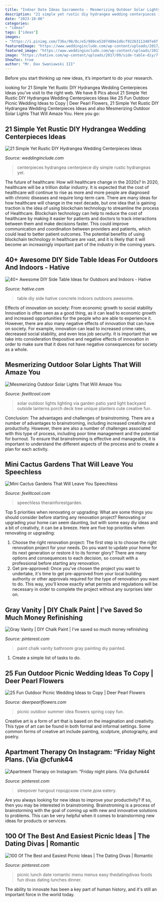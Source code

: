 ```yaml
---
title: "Indoor Date Ideas Sacramento - Mesmerizing Outdoor Solar Lights That Will Amaze You"
description: "21 simple yet rustic diy hydrangea wedding centerpieces ideas"
date: "2023-10-06"
categories:
- "ideas"
tags: ["ideas"]
images:
- "https://i.pinimg.com/736x/98/0c/e5/980ce5207489e1d6cf9226311348fe8f.jpg"
featuredImage: "https://www.weddinginclude.com/wp-content/uploads/2017/07/Brilliant-hydrangeas-Wedding-Centerpiece.jpg"
featured_image: "https://www.weddinginclude.com/wp-content/uploads/2017/07/Brilliant-hydrangeas-Wedding-Centerpiece.jpg"
image: "https://hative.com/wp-content/uploads/2017/09/side-table-diy/7-side-table-diy-ideas-tutorials.jpg"
ShowToc: true
author: "Mr. Dax Swaniawski III"
---
```



Before you start thinking up new ideas, it’s important to do your research.

	

		
looking for 21 Simple Yet Rustic DIY Hydrangea Wedding Centerpieces Ideas you've visit to the right web. We have 8 Pics about 21 Simple Yet Rustic DIY Hydrangea Wedding Centerpieces Ideas like 25 Fun Outdoor Picnic Wedding Ideas to Copy | Deer Pearl Flowers, 21 Simple Yet Rustic DIY Hydrangea Wedding Centerpieces Ideas and also Mesmerizing Outdoor Solar Lights That Will Amaze You. Here you go:
		
    
## 21 Simple Yet Rustic DIY Hydrangea Wedding Centerpieces Ideas

<img loading=lazy src="https://www.weddinginclude.com/wp-content/uploads/2017/07/Brilliant-hydrangeas-Wedding-Centerpiece.jpg" onerror="this.onerror=null;this.src='https://tse2.mm.bing.net/th?id=OIP.--BWV_GSjILZi-G0ACH_kgHaLF&amp;pid=15.1';" alt="21 Simple Yet Rustic DIY Hydrangea Wedding Centerpieces Ideas">

_Source: weddinginclude.com_

>centerpieces hydrangea centerpiece diy simple rustic hydrangeas yet. 

	

The future of healthcare: How will healthcare change in the 2020s?
In 2020, healthcare will be a trillion dollar industry. It is expected that the cost of healthcare will continue to rise as more and more people are diagnosed with chronic diseases and require long-term care. There are many ideas for how healthcare will change in the next decade, but one idea that is gaining traction is the idea of using blockchain technology to streamline the process of Healthcare. Blockchain technology can help to reduce the cost of healthcare by making it easier for patients and doctors to track interactions between them and make decisions faster. This could improve communication and coordination between providers and patients, which could lead to better patient outcomes. The potential benefits of using blockchain technology in healthcare are vast, and it is likely that it will become an increasingly important part of the industry in the coming years.

    
## 40+ Awesome DIY Side Table Ideas For Outdoors And Indoors - Hative

<img loading=lazy src="https://hative.com/wp-content/uploads/2017/09/side-table-diy/7-side-table-diy-ideas-tutorials.jpg" onerror="this.onerror=null;this.src='https://tse1.mm.bing.net/th?id=OIP._s0VMUbyZotN7eIN5GOdCAHaWZ&amp;pid=15.1';" alt="40+ Awesome DIY Side Table Ideas for Outdoors and Indoors - Hative">

_Source: hative.com_

>table diy side hative concrete indoors outdoors awesome. 

	

Effects of innovation on society: From economic growth to social stability
Innovation is often seen as a good thing, as it can lead to economic growth and increased opportunities for the people who are able to experience it. However, there are also many negative effects of innovation that can have on society. For example, innovation can lead to increased crime rates, decreased social stability, and even less job security. It is important that we take into consideration thepositive and negative effects of innovation in order to make sure that it does not have negative consequences for society as a whole.

    
## Mesmerizing Outdoor Solar Lights That Will Amaze You

<img loading=lazy src="http://feelitcool.com/wp-content/uploads/2016/11/solar-outdoor-lighting-ideas16.jpg" onerror="this.onerror=null;this.src='https://tse4.mm.bing.net/th?id=OIP.5C5wzR_Klkuhr-jLr_Ke6AHaLF&amp;pid=15.1';" alt="Mesmerizing Outdoor Solar Lights That Will Amaze You">

_Source: feelitcool.com_

>solar outdoor lights lighting via garden patio yard light backyard outside lanterns porch deck tree unique planters cute creative fun. 

	

Conclusion: The advantages and challenges of brainstroming.
There are a number of advantages to brainstroming, including increased creativity and productivity. However, there are also a number of challenges associated with this type of process, including poor time management and the potential for burnout. To ensure that brainstroming is effective and manageable, it is important to understand the different aspects of the process and to create a plan for each activity.

    
## Mini Cactus Gardens That Will Leave You Speechless

<img loading=lazy src="https://feelitcool.com/wp-content/uploads/2016/06/mini-cactus-garden16.jpg" onerror="this.onerror=null;this.src='https://tse3.mm.bing.net/th?id=OIP.AkYCc8NU9uP_dIV9Vr8hnwHaLG&amp;pid=15.1';" alt="Mini Cactus Gardens That Will Leave You Speechless">

_Source: feelitcool.com_

>speechless therainforestgarden. 

	

Top 5 priorities when renovating or upgrading: What are some things you should consider before starting any renovation project?
Renovating or upgrading your home can seem daunting, but with some easy diy ideas and a bit of creativity, it can be a breeze. Here are five top priorities when renovating or upgrading: 
1. Choose the right renovation project: The first step is to choose the right renovation project for your needs. Do you want to update your home for its next generation or restore it to its former glory? There are many options and consequences to each decision, so consult with a professional before starting any renovation. 
2. Get pre-approved: Once you've chosen the project you want to undertake, it's time to get pre-approved from your local building authority or other approvals required for the type of renovation you want to do. This way, you'll know exactly what permits and regulations will be necessary in order to complete the project without any surprises later on.

    
## Gray Vanity | DIY Chalk Paint | I’ve Saved So Much Money Refinishing

<img loading=lazy src="https://i.pinimg.com/originals/7d/6e/3e/7d6e3e8ebb0948a98613fb600f3522c5.jpg" onerror="this.onerror=null;this.src='https://tse1.mm.bing.net/th?id=OIP.2GFEMwNDmuw29XZvHyEIrgHaJ4&amp;pid=15.1';" alt="Gray Vanity | DIY Chalk Paint | I’ve saved so much money refinishing">

_Source: pinterest.com_

>paint chalk vanity bathroom gray painting diy painted. 

	

1. Create a simple list of tasks to do.

    
## 25 Fun Outdoor Picnic Wedding Ideas To Copy | Deer Pearl Flowers

<img loading=lazy src="https://www.deerpearlflowers.com/wp-content/uploads/2017/02/Summer-Outdoor-Picnic-Wedding-Ideas-8.jpg" onerror="this.onerror=null;this.src='https://tse2.mm.bing.net/th?id=OIP.tO_a-FDAGmmt5S_45aWA_wHaLH&amp;pid=15.1';" alt="25 Fun Outdoor Picnic Wedding Ideas to Copy | Deer Pearl Flowers">

_Source: deerpearlflowers.com_

>picnic outdoor summer idea flowers spring copy fun. 

	

Creative art is a form of art that is based on the imagination and creativity. This type of art can be found in both formal and informal settings. Some common forms of creative art include painting, sculpture, photography, and poetry.

    
## Apartment Therapy On Instagram: “Friday Night Plans. (Via @cfunk44

<img loading=lazy src="https://i.pinimg.com/736x/6e/da/19/6eda190915ba22802556e39a092c674e.jpg" onerror="this.onerror=null;this.src='https://tse3.mm.bing.net/th?id=OIP.tnDUMqgBB7tzcFaKqtVz_AHaJF&amp;pid=15.1';" alt="Apartment Therapy on Instagram: “Friday night plans. (Via @cfunk44">

_Source: pinterest.com_

>sleepover hangout городском стиле дом eatery. 

	

Are you always looking for new ideas to improve your productivity? If so, then you may be interested in brainstroming. Brainstroming is a process of brainstorming with the goal of coming up with new and innovative solutions to problems. This can be very helpful when it comes to brainstorming new ideas for products or services.

    
## 100 Of The Best And Easiest Picnic Ideas | The Dating Divas | Romantic

<img loading=lazy src="https://i.pinimg.com/736x/98/0c/e5/980ce5207489e1d6cf9226311348fe8f.jpg" onerror="this.onerror=null;this.src='https://tse2.mm.bing.net/th?id=OIP.qRBDFhTrPudhQSc2URymDAHaLH&amp;pid=15.1';" alt="100 Of The Best and Easiest Picnic Ideas | The Dating Divas | Romantic">

_Source: pinterest.com_

>picnic lunch date romantic menu menus easy thedatingdivas foods fun divas dating lunches dinner. 

	

The ability to innovate has been a key part of human history, and it's still an important force in the world today.

